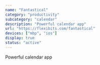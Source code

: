 ```yaml
---
name: "Fantastical"
category: "productivity"
subcategory: "calendar"
description: "Powerful calendar app"
url: "https://flexibits.com/fantastical"
devices: ["mbp", "ios"]
display: true
status: "active"
---
```


Powerful calendar app
